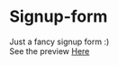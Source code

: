 # Signup-form
Just a fancy signup form :)<br />
See the preview <a href="https://htmlpreview.github.io/?https://github.com/Reza-H/Signup-form/blob/master/index.html">Here</a>

